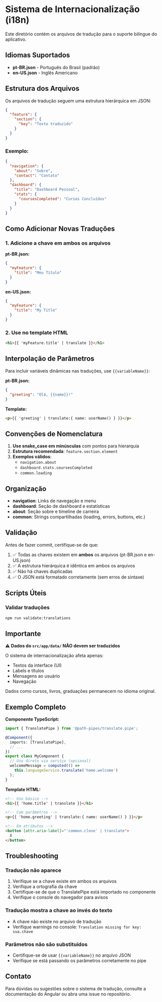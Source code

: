 # Sistema de Internacionalização (i18n)

Este diretório contém os arquivos de tradução para o suporte bilíngue do aplicativo.

## Idiomas Suportados

- **pt-BR.json** - Português do Brasil (padrão)
- **en-US.json** - Inglês Americano

## Estrutura dos Arquivos

Os arquivos de tradução seguem uma estrutura hierárquica em JSON:

```json
{
  "feature": {
    "section": {
      "key": "Texto traduzido"
    }
  }
}
```

### Exemplo:

```json
{
  "navigation": {
    "about": "Sobre",
    "contact": "Contato"
  },
  "dashboard": {
    "title": "Dashboard Pessoal",
    "stats": {
      "coursesCompleted": "Cursos Concluídos"
    }
  }
}
```

## Como Adicionar Novas Traduções

### 1. Adicione a chave em ambos os arquivos

**pt-BR.json:**
```json
{
  "myFeature": {
    "title": "Meu Título"
  }
}
```

**en-US.json:**
```json
{
  "myFeature": {
    "title": "My Title"
  }
}
```

### 2. Use no template HTML

```html
<h1>{{ 'myFeature.title' | translate }}</h1>
```

## Interpolação de Parâmetros

Para incluir variáveis dinâmicas nas traduções, use `{{variableName}}`:

**pt-BR.json:**
```json
{
  "greeting": "Olá, {{name}}!"
}
```

**Template:**
```html
<p>{{ 'greeting' | translate:{ name: userName() } }}</p>
```

## Convenções de Nomenclatura

1. **Use snake_case em minúsculas** com pontos para hierarquia
2. **Estrutura recomendada**: `feature.section.element`
3. **Exemplos válidos**:
   - `navigation.about`
   - `dashboard.stats.coursesCompleted`
   - `common.loading`

## Organização

- **navigation**: Links de navegação e menu
- **dashboard**: Seção de dashboard e estatísticas
- **about**: Seção sobre e timeline de carreira
- **common**: Strings compartilhadas (loading, errors, buttons, etc.)

## Validação

Antes de fazer commit, certifique-se de que:

1. ✅ Todas as chaves existem em **ambos** os arquivos (pt-BR.json e en-US.json)
2. ✅ A estrutura hierárquica é idêntica em ambos os arquivos
3. ✅ Não há chaves duplicadas
4. ✅ O JSON está formatado corretamente (sem erros de sintaxe)

## Scripts Úteis

### Validar traduções
```bash
npm run validate:translations
```

## Importante

⚠️ **Dados do `src/app/data/` NÃO devem ser traduzidos**

O sistema de internacionalização afeta apenas:
- Textos da interface (UI)
- Labels e títulos
- Mensagens ao usuário
- Navegação

Dados como cursos, livros, graduações permanecem no idioma original.

## Exemplo Completo

**Componente TypeScript:**
```typescript
import { TranslatePipe } from '@path-pipes/translate.pipe';

@Component({
  imports: [TranslatePipe],
  // ...
})
export class MyComponent {
  // Uso direto via serviço (opcional)
  welcomeMessage = computed(() =>
    this.languageService.translate('home.welcome')
  );
}
```

**Template HTML:**
```html
<!-- Uso básico -->
<h1>{{ 'home.title' | translate }}</h1>

<!-- Com parâmetros -->
<p>{{ 'home.greeting' | translate:{ name: userName() } }}</p>

<!-- Em atributos -->
<button [attr.aria-label]="'common.close' | translate">
  X
</button>
```

## Troubleshooting

### Tradução não aparece
1. Verifique se a chave existe em ambos os arquivos
2. Verifique a ortografia da chave
3. Certifique-se de que o TranslatePipe está importado no componente
4. Verifique o console do navegador para avisos

### Tradução mostra a chave ao invés do texto
- A chave não existe no arquivo de tradução
- Verifique warnings no console: `Translation missing for key: sua.chave`

### Parâmetros não são substituídos
- Certifique-se de usar `{{variableName}}` no arquivo JSON
- Verifique se está passando os parâmetros corretamente no pipe

## Contato

Para dúvidas ou sugestões sobre o sistema de tradução, consulte a documentação do Angular ou abra uma issue no repositório.
